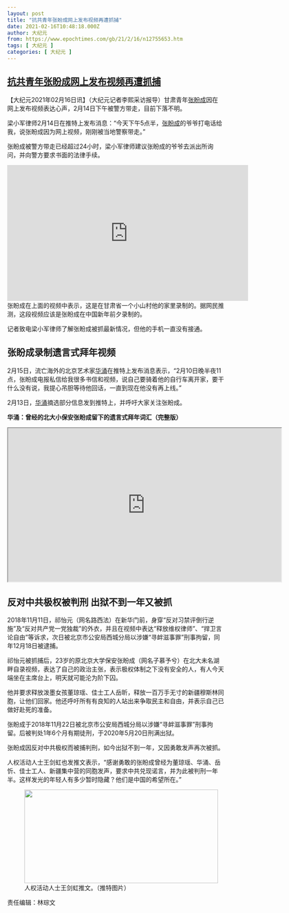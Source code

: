 ```yaml
---
layout: post
title: "抗共青年张盼成网上发布视频再遭抓捕"
date: 2021-02-16T10:48:18.000Z
author: 大纪元
from: https://www.epochtimes.com/gb/21/2/16/n12755653.htm
tags: [ 大纪元 ]
categories: [ 大纪元 ]
---
```

<!--1613472498000-->
[抗共青年张盼成网上发布视频再遭抓捕](https://www.epochtimes.com/gb/21/2/16/n12755653.htm)
------

<div>
<p>【大纪元2021年02月16日讯】（大纪元记者李熙采访报导）甘肃青年<a href="https://www.epochtimes.com/gb/tag/%E5%BC%A0%E7%9B%BC%E6%88%90.html">张盼成</a>因在网上发布视频表达心声，2月14日下午被警方带走，目前下落不明。</p><p>梁小军律师2月14日在推特上发布消息：“今天下午5点半，<a href="https://www.epochtimes.com/gb/tag/%E5%BC%A0%E7%9B%BC%E6%88%90.html">张盼成</a>的爷爷打电话给我，说张盼成因为网上视频，刚刚被当地警察带走。”</p><p>张盼成被警方带走已经超过24小时，梁小军律师建议张盼成的爷爷去派出所询问，并向警方要求书面的法律手续。</p><p><iframe src="https://www.youtube.com/embed/Gg8IHiBv7L0" width="560" height="315" frameborder="0" allowfullscreen="allowfullscreen"></iframe><br />张盼成在上面的视频中表示，这是在甘肃省一个小山村他的家里录制的。据网民推测，这段视频应该是张盼成在中国新年前夕录制的。</p><p>记者致电梁小军律师了解张盼成被抓最新情况，但他的手机一直没有接通。</p><h2>张盼成录制遗言式拜年视频</h2><p>2月15日，流亡海外的北京艺术家<a href="https://www.epochtimes.com/gb/tag/%E5%8D%8E%E6%B6%8C.html">华涌</a>在推特上发布消息表示，“2月10日晚半夜11点，张盼成电报私信给我很多书信和视频，说自己要骑着他的自行车离开家，要干什么没有说，我提心吊胆等待他回话，一直到现在他没有再上线。”</p><p>2月13日，<a href="https://www.epochtimes.com/gb/tag/%E5%8D%8E%E6%B6%8C.html">华涌</a>摘选部分信息发到推特上，并呼吁大家关注张盼成。</p><p><strong>华涌：曾经的北大小保安张盼成留下的遗言式拜年词汇（完整版）</strong></p><div class="video_fit_container">        <iframe width="635" height="356" class="video_frame" src="https://www.youtube.com/embed/DYyCBG26VZ0?wmode=transparent&#038;wmode=opaque" allowfullscreen></iframe></div><h2>反对中共极权被判刑 出狱不到一年又被抓</h2><p>2018年11月11日，祁怡元（网名路西法）在新华门前，身穿“反对习禁评倒行逆施”及“反对共产党一党独裁”的外衣，并且在视频中表达“释放维权律师”、“捍卫言论自由”等诉求，次日被北京市公安局西城分局以涉嫌“寻衅滋事罪”刑事拘留，同年12月18日被逮捕。</p><p>祁怡元被抓捕后，23岁的原北京大学保安张盼成（网名子慕予兮）在北大未名湖畔自录视频，表达了自己的政治主张，表示极权体制之下没有安全的人，有人今天端坐在主席台上，明天就可能沦为阶下囚。</p><p>他并要求释放泼墨女孩董琼瑶、佳士工人岳昕，释放一百万手无寸的新疆穆斯林同胞，让他们回家。他还呼吁所有有良知的人站出来争取民主和自由，并表示自己已做好赴死的准备。</p><p>张盼成于2018年11月22日被北京市公安局西城分局以涉嫌“寻衅滋事罪”刑事拘留。后被判处1年6个月有期徒刑，于2020年5月20日刑满出狱。</p><p>张盼成因反对中共极权而被捕判刑，如今出狱不到一年，又因勇敢发声再次被抓。</p><p>人权活动人士王剑虹也发推文表示，“感谢勇敢的张盼成曾经为董琼瑶、华涌、岳忻、佳士工人、新疆集中营的同胞发声，要求中共兑现诺言，并为此被判刑一年半。这样发光的年轻人有多少暂时隐藏？他们是中国的希望所在。”</p><figure id="attachment_12755691" style="width: 450px" class="wp-caption aligncenter"><a href="https://i.epochtimes.com/assets/uploads/2021/02/2-22.jpg"><img class="size-medium wp-image-12755691" src="https://i.epochtimes.com/assets/uploads/2021/02/2-22-450x217.jpg" alt="" width="450" height="217" /></a><figcaption class="wp-caption-text">人权活动人士王剑虹推文。（推特图片）</figcaption></figure><p>责任编辑：林琮文</p>
</div>
